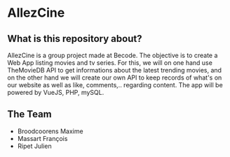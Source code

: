 # AllezCine

## What is this repository about?

AllezCine is a group project made at Becode. The objective is to create a Web App listing movies and tv series. 
For this, we will on one hand use TheMovieDB API to get informations about the latest trending movies, and on the other hand we will create our own API to keep records of what's on our website as well as like, comments,.. regarding content.
The app will be powered by VueJS, PHP, mySQL.

## The Team

* Broodcoorens Maxime
* Massart François
* Ripet Julien
